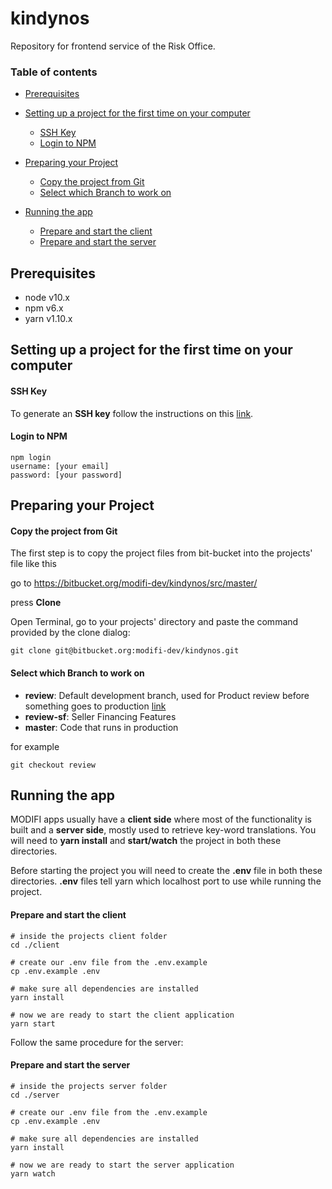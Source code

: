 # kindynos

Repository for frontend service of the Risk Office.

### Table of contents

- [Prerequisites](#prerequisites)

- [Setting up a project for the first time on your computer](#setting-up-a-project-for-the-first-time-on-your-computer)
    - [SSH Key](#ssh-key)
    - [Login to NPM](#login-to-npm)

- [Preparing your Project](#preparing-your-project) 
    - [Copy the project from Git](#copy-the-project-from-git) 
    - [Select which Branch to work on](#select-which-branch-to-work-on)

- [Running the app](#running-the-app)
    - [Prepare and start the client](#prepare-and-start-the-client) 
    - [Prepare and start the server](#prepare-and-start-the-server)



## Prerequisites
- node v10.x
- npm v6.x
- yarn v1.10.x

## Setting up a project for the first time on your computer

#### SSH Key
To generate an **SSH key** follow the instructions on this [link](https://confluence.atlassian.com/bitbucket/set-up-an-ssh-key-728138079.html).

#### Login to NPM
```
npm login
username: [your email]
password: [your password]
```

## Preparing your Project

#### Copy the project from Git
The first step is to copy the project files from bit-bucket into the projects' file like this

go to https://bitbucket.org/modifi-dev/kindynos/src/master/

press **Clone**

Open Terminal, go to your projects' directory and paste the command provided by the clone dialog:
```
git clone git@bitbucket.org:modifi-dev/kindynos.git
```

#### Select which Branch to work on

- **review**: Default development branch, used for Product review before something goes to production [link](https://risk-office.review.stage.modifi.com/companies)
- **review-sf**: Seller Financing Features
- **master**: Code that runs in production 

for example
```
git checkout review
```


## Running the app
MODIFI apps usually have a **client side** where most of the functionality is built 
and a **server side**, mostly used to retrieve key-word translations. 
You will need to **yarn install** and **start/watch** the project in both these directories.

Before starting the project you will need to create the **.env** file in both these directories.
**.env** files tell yarn which localhost port to use while running the project.

#### Prepare and start the client
```
# inside the projects client folder
cd ./client

# create our .env file from the .env.example
cp .env.example .env

# make sure all dependencies are installed
yarn install

# now we are ready to start the client application
yarn start
```


Follow the same procedure for the server:

#### Prepare and start the server
```
# inside the projects server folder
cd ./server

# create our .env file from the .env.example
cp .env.example .env

# make sure all dependencies are installed
yarn install

# now we are ready to start the server application
yarn watch
```
